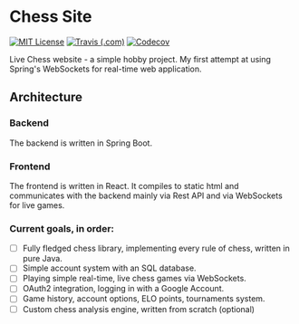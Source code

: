 Chess Site
===============================

[![MIT License](https://img.shields.io/github/license/that-apex/ChessSite)](https://github.com/that-apex/ChessSite/blob/master/LICENSE)
[![Travis (.com)](https://img.shields.io/travis/com/that-apex/ChessSite)](https://travis-ci.com/github/that-apex/ChessSite)
[![Codecov](https://img.shields.io/codecov/c/github/that-apex/ChessSite?token=7405R79HLZ)](https://codecov.io/gh/that-apex/ChessSite/)

Live Chess website - a simple hobby project. My first attempt at using Spring's WebSockets for real-time web application.

Architecture
-------

### Backend

The backend is written in Spring Boot.

### Frontend

The frontend is written in React. It compiles to static html and communicates with the backend mainly via Rest API and via WebSockets for live games.

### Current goals, in order:

- [ ] Fully fledged chess library, implementing every rule of chess, written in pure Java.
- [ ] Simple account system with an SQL database.
- [ ] Playing simple real-time, live chess games via WebSockets.
- [ ] OAuth2 integration, logging in with a Google Account.
- [ ] Game history, account options, ELO points, tournaments system.
- [ ] Custom chess analysis engine, written from scratch (optional) 

